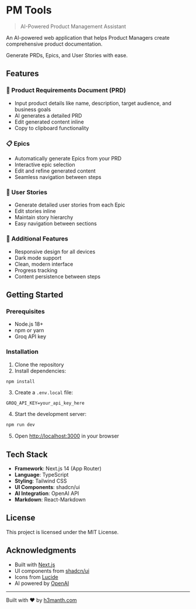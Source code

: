# PM Tools
> AI-Powered Product Management Assistant

An AI-powered web application that helps Product Managers create comprehensive product documentation. 

Generate PRDs, Epics, and User Stories with ease.

## Features

### 🎯 Product Requirements Document (PRD)
- Input product details like name, description, target audience, and business goals
- AI generates a detailed PRD
- Edit generated content inline
- Copy to clipboard functionality

### 📋 Epics
- Automatically generate Epics from your PRD
- Interactive epic selection
- Edit and refine generated content
- Seamless navigation between steps

### 📝 User Stories
- Generate detailed user stories from each Epic
- Edit stories inline
- Maintain story hierarchy
- Easy navigation between sections

### 💫 Additional Features
- Responsive design for all devices
- Dark mode support
- Clean, modern interface
- Progress tracking
- Content persistence between steps

## Getting Started

### Prerequisites

- Node.js 18+
- npm or yarn
- Groq API key

### Installation

1. Clone the repository
2. Install dependencies:
```bash
npm install
```

3. Create a `.env.local` file:
```env
GROQ_API_KEY=your_api_key_here
```

4. Start the development server:
```bash
npm run dev
```

5. Open [http://localhost:3000](http://localhost:3000) in your browser

## Tech Stack

- **Framework**: Next.js 14 (App Router)
- **Language**: TypeScript
- **Styling**: Tailwind CSS
- **UI Components**: shadcn/ui
- **AI Integration**: OpenAI API
- **Markdown**: React-Markdown

## License

This project is licensed under the MIT License.

## Acknowledgments

- Built with [Next.js](https://nextjs.org/)
- UI components from [shadcn/ui](https://ui.shadcn.com/)
- Icons from [Lucide](https://lucide.dev/)
- AI powered by [OpenAI](https://openai.com/)

---

Built with ❤️ by [h3manth.com](https://h3manth.com)
